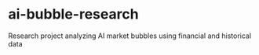 # ai-bubble-research

Research project analyzing AI market bubbles using financial and historical data
